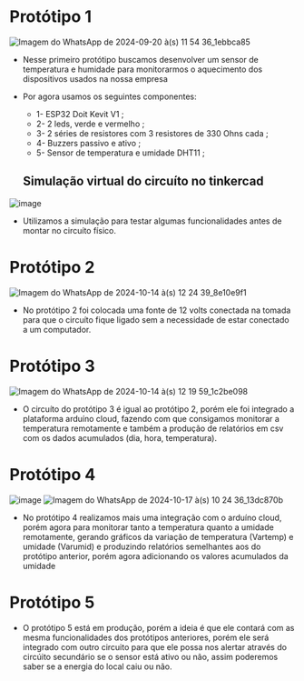 # Protótipo 1
![Imagem do WhatsApp de 2024-09-20 à(s) 11 54 36_1ebbca85](https://github.com/user-attachments/assets/a99d62ac-5b19-4626-9752-e229662b8479)

* Nesse primeiro protótipo buscamos desenvolver um sensor de temperatura e humidade para monitorarmos o aquecimento dos dispositivos usados na nossa empresa

* Por agora usamos os seguintes componentes:
  * 1- ESP32 Doit Kevit V1 ;
  * 2- 2 leds, verde e vermelho ;
  * 3- 2 séries de resistores com 3 resistores de 330 Ohns cada ;
  * 4- Buzzers passivo e ativo ;
  * 5- Sensor de temperatura e umidade DHT11 ;


  ## Simulação virtual do circuíto no tinkercad
![image](https://github.com/user-attachments/assets/fa503f69-9d4a-480a-a70f-7ee595b908e9)

* Utilizamos a simulação para testar algumas funcionalidades antes de montar no circuíto físico.


# Protótipo 2

![Imagem do WhatsApp de 2024-10-14 à(s) 12 24 39_8e10e9f1](https://github.com/user-attachments/assets/906de519-2202-401a-bef8-110fa1601e79)

* No protótipo 2 foi colocada uma fonte de 12 volts conectada na tomada para que o circuíto fique ligado sem a necessidade de estar conectado a um computador.



# Protótipo 3

![Imagem do WhatsApp de 2024-10-14 à(s) 12 19 59_1c2be098](https://github.com/user-attachments/assets/2a8189d3-fb7b-459e-9981-4862fe62a7cd)

* O circuíto do protótipo 3 é igual ao protótipo 2, porém ele foi integrado a plataforma arduíno cloud, fazendo com que consigamos monitorar a temperatura remotamente e também a produção de relatórios em csv com os dados acumulados (dia, hora, temperatura).



# Protótipo 4

![image](https://github.com/user-attachments/assets/d35c2c85-06eb-468c-bd9d-992d4a4b143d)        ![Imagem do WhatsApp de 2024-10-17 à(s) 10 24 36_13dc870b](https://github.com/user-attachments/assets/4117d69b-6177-4198-8fb7-12455e697fc8)

* No protótipo 4 realizamos mais uma integração com o arduíno cloud, porém agora para monitorar tanto a temperatura quanto a umidade remotamente, gerando gráficos da variação de temperatura (Vartemp) e umidade (Varumid) e produzindo relatórios semelhantes aos do protótipo anterior, porém agora adicionando os valores acumulados da umidade


# Protótipo 5

* O protótipo 5 está em produção, porém a ideia é que ele contará com as mesma funcionalidades dos protótipos anteriores, porém ele será integrado com outro circuito para que ele possa nos alertar através do circúito secundário se o sensor está ativo ou não, assim poderemos saber se a energia do local caiu ou não.

